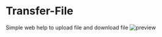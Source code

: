 # Transfer-File
Simple web help to upload file and download file
![preview](https://i.imgur.com/FttR1jz.jpg)
